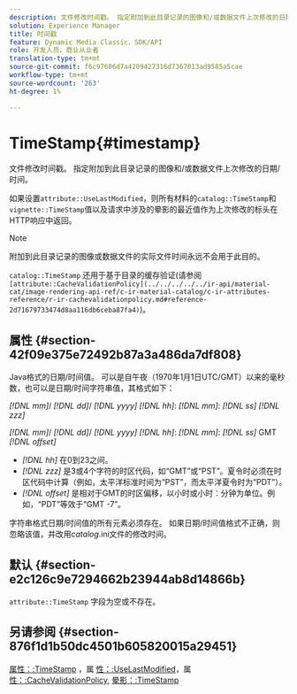 ```yaml
---
description: 文件修改时间戳。 指定附加到此目录记录的图像和/或数据文件上次修改的日期/时间。
solution: Experience Manager
title: 时间戳
feature: Dynamic Media Classic，SDK/API
role: 开发人员，商业从业者
translation-type: tm+mt
source-git-commit: f6c97606d7a4209427316d7367013ad9585a5cae
workflow-type: tm+mt
source-wordcount: '263'
ht-degree: 1%

---
```



# TimeStamp{#timestamp}

文件修改时间戳。 指定附加到此目录记录的图像和/或数据文件上次修改的日期/时间。

如果设置`attribute::UseLastModified`，则所有材料的`catalog::TimeStamp`和`vignette::TimeStamp`值以及请求中涉及的晕影的最近值作为上次修改的标头在HTTP响应中返回。

>[!NOTE]
>
>附加到此目录记录的图像或数据文件的实际文件时间永远不会用于此目的。

`catalog::TimeStamp` 还用于基于目录的缓存验证(请参阅 ` [attribute::CacheValidationPolicy](../../../../../ir-api/material-cat/image-rendering-api-ref/c-ir-material-catalog/c-ir-attributes-reference/r-ir-cachevalidationpolicy.md#reference-2d71679733474d8aa116db6ceba87fa4)`)。

## 属性 {#section-42f09e375e72492b87a3a486da7df808}

Java格式的日期/时间值。 可以是自午夜（1970年1月1日UTC/GMT）以来的毫秒数，也可以是日期/时间字符串值，其格式如下：

*[!DNL mm]*/  *[!DNL dd]*/  *[!DNL yyyy]* *[!DNL hh]*: *[!DNL mm]*:  *[!DNL ss]* *[!DNL zzz]*

*[!DNL mm]*/  *[!DNL dd]*/  *[!DNL yyyy]* *[!DNL hh]*: *[!DNL mm]*: *[!DNL ss]* GMT  *[!DNL offset]*

* *[!DNL hh]* 在0到23之间。
* *[!DNL zzz]* 是3或4个字符的时区代码，如“GMT”或“PST”。夏令时必须在时区代码中计算（例如，太平洋标准时间为“PST”，而太平洋夏令时为“PDT”）。
* *[!DNL offset]* 是相对于GMT的时区偏移，以小时或小时：分钟为单位。例如，“PDT”等效于“GMT -7”。

字符串格式日期/时间值的所有元素必须存在。 如果日期/时间值格式不正确，则忽略该值，并改用&#x200B;*catalog*.ini文件的修改时间。

## 默认 {#section-e2c126c9e7294662b23944ab8d14866b}

`attribute::TimeStamp` 字段为空或不存在。

## 另请参阅 {#section-876f1d1b50dc4501b605820015a29451}

[属性：:TimeStamp](../../../../../ir-api/material-cat/image-rendering-api-ref/c-ir-material-catalog/c-ir-attributes-reference/r-ir-timestamp.md#reference-8373ad4ee03d4e4b9a8fc96cf42b3181) ，属 [性：:UseLastModified](../../../../../ir-api/material-cat/image-rendering-api-ref/c-ir-material-catalog/c-ir-attributes-reference/r-ir-uselastmodified.md#reference-d2ab628c9e004fedbd38324866dbca1d)，属 [性：:CacheValidationPolicy](../../../../../ir-api/material-cat/image-rendering-api-ref/c-ir-material-catalog/c-ir-attributes-reference/r-ir-cachevalidationpolicy.md#reference-2d71679733474d8aa116db6ceba87fa4), [晕影：:TimeStamp](../../../../../ir-api/material-cat/image-rendering-api-ref/c-ir-material-catalog/c-ir-vignette-map-reference/r-ir-timestamp-vignette.md#reference-d57cdd40a6a645d199dbb1d56cc85bc1)
